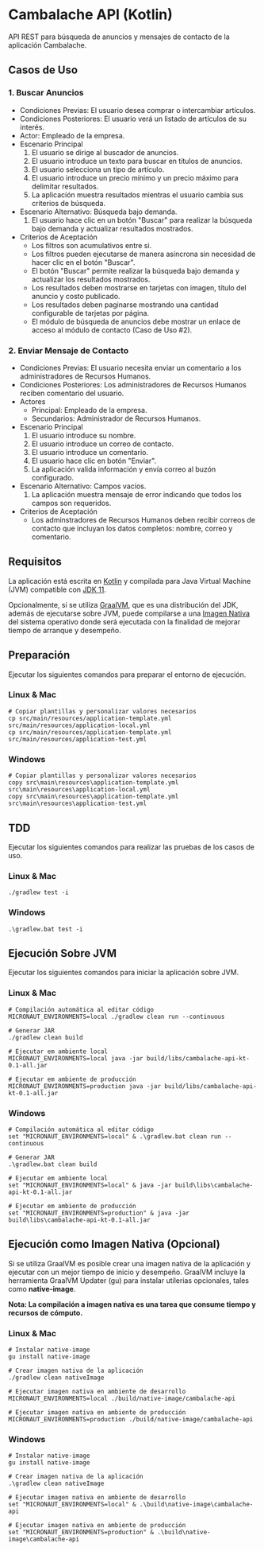 # Cambalache API (Kotlin)
API REST para búsqueda de anuncios y mensajes de contacto de la aplicación Cambalache.

## Casos de Uso
### 1. Buscar Anuncios 
* Condiciones Previas: El usuario desea comprar o intercambiar artículos.
* Condiciones Posteriores: El usuario verá un listado de artículos de su interés.
* Actor: Empleado de la empresa. 
* Escenario Principal
  1. El usuario se dirige al buscador de anuncios.
  2. El usuario introduce un texto para buscar en títulos de anuncios.
  3. El usuario selecciona un tipo de artículo.
  4. El usuario introduce un precio mínimo y un precio máximo para delimitar resultados.
  5. La aplicación muestra resultados mientras el usuario cambia sus criterios de búsqueda.
* Escenario Alternativo: Búsqueda bajo demanda.
  1. El usuario hace clic en un botón "Buscar" para realizar la búsqueda bajo demanda y actualizar resultados mostrados.
* Criterios de Aceptación
  - Los filtros son acumulativos entre si. 
  - Los filtros pueden ejecutarse de manera asíncrona sin necesidad de hacer clic en el botón "Buscar".
  - El botón "Buscar" permite realizar la búsqueda bajo demanda y actualizar los resultados mostrados.
  - Los resultados deben mostrarse en tarjetas con imagen, título del anuncio y costo publicado.
  - Los resultados deben paginarse mostrando una cantidad configurable de tarjetas por página.
  - El módulo de búsqueda de anuncios debe mostrar un enlace de acceso al módulo de contacto (Caso de Uso #2).
    
### 2. Enviar Mensaje de Contacto
* Condiciones Previas: El usuario necesita enviar un comentario a los administradores de Recursos Humanos. 
* Condiciones Posteriores: Los administradores de Recursos Humanos reciben comentario del usuario. 
* Actores
  * Principal: Empleado de la empresa.
  * Secundarios: Administrador de Recursos Humanos.
* Escenario Principal
  1. El usuario introduce su nombre.
  2. El usuario introduce un correo de contacto.
  3. El usuario introduce un comentario.
  4. El usuario hace clic en botón "Enviar".
  5. La aplicación valida información y envía correo al buzón configurado.
* Escenario Alternativo: Campos vacíos.
  1. La aplicación muestra mensaje de error indicando que todos los campos son requeridos.
* Criterios de Aceptación
  - Los adminstradores de Recursos Humanos deben recibir correos de contacto que
    incluyan los datos completos: nombre, correo y comentario.


## Requisitos
La aplicación está escrita en [Kotlin](https://kotlinlang.org/) y compilada
para Java Virtual Machine (JVM) compatible con [JDK 11](https://jdk.java.net/).

Opcionalmente, si se utiliza [GraalVM](https://www.graalvm.org/), que es una distribución del JDK,
además de ejecutarse sobre JVM, puede compilarse a una [Imagen Nativa](https://www.graalvm.org/docs/getting-started/#native-images)
del sistema operativo donde será ejecutada con la finalidad de mejorar tiempo de arranque y desempeño.

## Preparación
Ejecutar los siguientes comandos para preparar el entorno de ejecución.

### Linux & Mac
```shell
# Copiar plantillas y personalizar valores necesarios
cp src/main/resources/application-template.yml src/main/resources/application-local.yml
cp src/main/resources/application-template.yml src/main/resources/application-test.yml
```

### Windows
```shell
# Copiar plantillas y personalizar valores necesarios
copy src\main\resources\application-template.yml src\main\resources\application-local.yml
copy src\main\resources\application-template.yml src\main\resources\application-test.yml
```

## TDD
Ejecutar los siguientes comandos para realizar las pruebas de los casos de uso.

### Linux & Mac
```shell
./gradlew test -i
```

### Windows
```shell
.\gradlew.bat test -i
```


## Ejecución Sobre JVM
Ejecutar los siguientes comandos para iniciar la aplicación sobre JVM.

### Linux & Mac
```shell
# Compilación automática al editar código
MICRONAUT_ENVIRONMENTS=local ./gradlew clean run --continuous

# Generar JAR
./gradlew clean build

# Ejecutar em ambiente local
MICRONAUT_ENVIRONMENTS=local java -jar build/libs/cambalache-api-kt-0.1-all.jar  

# Ejecutar em ambiente de producción
MICRONAUT_ENVIRONMENTS=production java -jar build/libs/cambalache-api-kt-0.1-all.jar
```

### Windows
```shell
# Compilación automática al editar código
set "MICRONAUT_ENVIRONMENTS=local" & .\gradlew.bat clean run --continuous

# Generar JAR
.\gradlew.bat clean build

# Ejecutar em ambiente local
set "MICRONAUT_ENVIRONMENTS=local" & java -jar build\libs\cambalache-api-kt-0.1-all.jar

# Ejecutar em ambiente de producción
set "MICRONAUT_ENVIRONMENTS=production" & java -jar build\libs\cambalache-api-kt-0.1-all.jar
```


## Ejecución como Imagen Nativa (Opcional)
Si se utiliza GraalVM es posible crear una imagen nativa de la aplicación y ejecutar con un mejor tiempo de inicio y desempeño.
GraalVM incluye la herramienta GraalVM Updater (gu) para instalar utilerias opcionales, tales como **native-image**.

**Nota: La compilación a imagen nativa es una tarea que consume tiempo y recursos de cómputo.**

### Linux & Mac
```shell
# Instalar native-image
gu install native-image

# Crear imagen nativa de la aplicación
./gradlew clean nativeImage

# Ejecutar imagen nativa en ambiente de desarrollo
MICRONAUT_ENVIRONMENTS=local ./build/native-image/cambalache-api

# Ejecutar imagen nativa en ambiente de producción
MICRONAUT_ENVIRONMENTS=production ./build/native-image/cambalache-api
```

### Windows
```shell
# Instalar native-image
gu install native-image

# Crear imagen nativa de la aplicación
.\gradlew clean nativeImage

# Ejecutar imagen nativa en ambiente de desarrollo
set "MICRONAUT_ENVIRONMENTS=local" & .\build\native-image\cambalache-api

# Ejecutar imagen nativa en ambiente de producción
set "MICRONAUT_ENVIRONMENTS=production" & .\build\native-image\cambalache-api
```